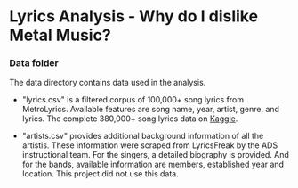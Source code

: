 # Lyrics Analysis - Why do I dislike Metal Music?
### Data folder

The data directory contains data used in the analysis. 
* "lyrics.csv" is a filtered corpus of 100,000+ song lyrics from MetroLyrics. Available features are song name, year, artist, genre, and lyrics. The complete 380,000+ song lyrics data on [Kaggle](https://www.kaggle.com/gyani95/380000-lyrics-from-metrolyrics).

* "artists.csv" provides additional background information of all the artistis. These information were scraped from LyricsFreak by the ADS instructional team. For the singers, a detailed biography is provided. And for the bands, available information are members, established year and location. This project did not use this data.
